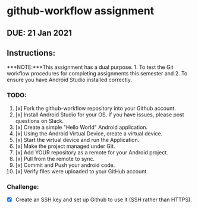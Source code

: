# github-workflow assignment

## DUE: 21 Jan 2021

## Instructions:
***NOTE:***This assignment has a dual purpose. 1. To test the Git workflow procedures for completing assignments this semester and 2. To ensure you have Android Studio installed correctly.

### TODO:
1. [x] Fork the github-workflow repository into your Github account.
2. [x] Install Android Studio for your OS. If you have issues, please post questions on Slack.
3. [x] Create a simple "Hello World" Android application.
4. [x] Using the Android Virtual Device, create a virtual device.
5. [x] Start the virtual device and run the Application.
6. [x] Make the project managed under Git.
7. [x] Add YOUR repository as a remote for your Android project.
8. [x] Pull from the remote to sync.
9. [x] Commit and Push your android code.
10. [x] Verify files were uploaded to your GitHub account.

 
 ### Challenge: 
 - [x] Create an SSH key and set up Github to use it (SSH rather than HTTPS). 
